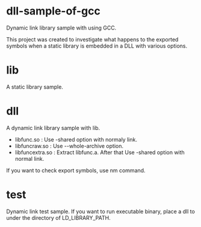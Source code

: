 # dll-sample-of-gcc
Dynamic link library sample with using GCC.

This project was created to investigate what happens to the exported symbols when a static library is embedded in a DLL with various options.

# lib

A static library sample.


# dll

A dynamic link library sample with lib.

* libfunc.so : Use -shared option with normaly link.
* libfuncraw.so : Use --whole-archive option.
* libfuncextra.so : Extract libfunc.a. After that Use -shared option with normal link.

If you want to check export symbols, use nm command.

# test

Dynamic link test sample.
If you want to run executable binary, place a dll to under the directory of LD_LIBRARY_PATH.
